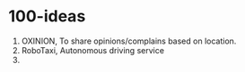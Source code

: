 # 100-ideas

1. OXINION, To share opinions/complains based on location.
2. RoboTaxi, Autonomous driving service 
3. 

